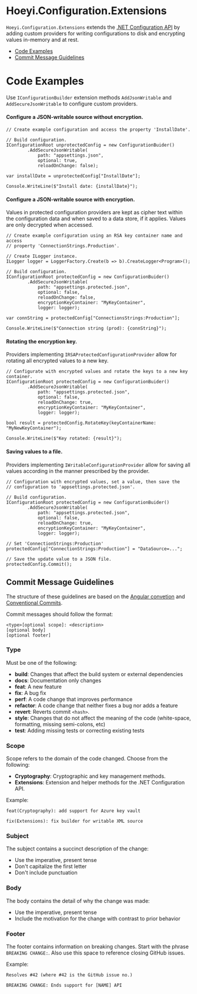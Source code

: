 # Hoeyi.Configuration.Extensions
`Hoeyi.Configuration.Extensions` extends the [.NET Configuration API](https://docs.microsoft.com/en-us/dotnet/core/extensions/configuration) by adding custom providers for writing configurations to disk and encrypting values in-memory and at rest.

* [Code Examples](#code-examples)
* [Commit Message Guidelines](#commit-message-guidelines)

# Code Examples ##
Use `IConfigurationBuilder` extension methods `AddJsonWritable` and `AddSecureJsonWritable` to configure custom providers.

#### Configure a JSON-writable source without encryption.
```CSharp
// Create example configuration and access the property 'InstallDate'.

// Build configuration.
IConfigurationRoot unprotectedConfig = new ConfigurationBuider()
        .AddSecureJsonWritable(
            path: "appsettings.json",
            optional: true,
            reloadOnChange: false);

var installDate = unprotectedConfig["InstallDate"];

Console.WriteLine($"Install date: {installDate}");
```
####

#### Configure a JSON-writable source with encryption. 
Values in protected configuration providers are kept as cipher text within the configuration data and when saved to a data store, if it applies. Values are only decrypted when accessed.

```CSharp
// Create example configuration using an RSA key container name and access 
// property 'ConnectionStrings.Production'.

// Create ILogger instance.
ILogger logger = LoggerFactory.Create(b => b).CreateLogger<Program>();

// Build configuration.
IConfigurationRoot protectedConfig = new ConfigurationBuider()
        .AddSecureJsonWritable(
            path: "appsettings.protected.json",
            optional: false,
            reloadOnChange: false,
            encryptionKeyContainer: "MyKeyContainer",
            logger: logger); 

var connString = protectedConfig["ConnectionsStrings:Production"];

Console.WriteLine($"Connection string (prod): {connString}");
```
####

#### Rotating the encryption key.
Providers implementing `IRSAProtectedConfigurationProvider` allow for rotating all encrypted values to a new key.

```CSharp
// Configurate with encrypted values and rotate the keys to a new key container.
IConfigurationRoot protectedConfig = new ConfigurationBuider()
        .AddSecureJsonWritable(
            path: "appsettings.protected.json",
            optional: false,
            reloadOnChange: true,
            encryptionKeyContainer: "MyKeyContainer",
            logger: logger); 

bool result = protectedConfig.RotateKey(keyContainerName: "MyNewKeyContainer");

Console.WriteLine($"Key rotated: {result}");
```
####

#### Saving values to a file.
Providers implementing `IWritableConfigurationProvider` allow for saving all values according in the manner prescribed by the provider.

```CSharp
// Configuration with encrypted values, set a value, then save the 
// configuration to 'appsettings.protected.json'.

// Build configuration.
IConfigurationRoot protectedConfig = new ConfigurationBuider()
        .AddSecureJsonWritable(
            path: "appsettings.protected.json",
            optional: false,
            reloadOnChange: true,
            encryptionKeyContainer: "MyKeyContainer",
            logger: logger);

// Set 'ConnectionStrings:Production'
protectedConfig["ConnectionStrings:Production"] = "DataSource=...";

// Save the update value to a JSON file.
protectedConfig.Commit();
```
####

## Commit Message Guidelines ##

The structure of these guidelines are based on the [Angular convetion](
https://github.com/angular/angular/blob/22b96b9/CONTRIBUTING.md#commit) and 
[Conventional Commits](https://www.conventionalcommits.org/en/v1.0.0-beta.2/).

Commit messages should follow the format:
```
<type>[optional scope]: <description>
[optional body]
[optional footer]
```

### Type ###
Must be one of the following:

* **build**: Changes that affect the build system or external dependencies
* **docs**: Documentation only changes
* **feat**: A new feature
* **fix**: A bug fix
* **perf**: A code change that improves performance
* **refactor**: A code change that neither fixes a bug nor adds a feature
* **revert**: Reverts commit `<hash>`.
* **style**: Changes that do not affect the meaning of the code 
(white-space, formatting, missing semi-colons, etc)
* **test**: Adding missing tests or correcting existing tests

### Scope ###
Scope refers to the domain of the code changed. Choose from the following:
* **Cryptography**: Cryptographic and key management methods.
* **Extensions**: Extension and helper methods for the .NET Configuration API.

Example: 
```
feat(Cryptography): add support for Azure key vault

fix(Extensions): fix builder for writable XML source
```

### Subject ###
The subject contains a succinct description of the change:

* Use the imperative, present tense
* Don't capitalize the first letter
* Don't include punctuation

### Body ###
The body contains the detail of why the change was made:
* Use the imperative, present tense
* Include the motivation for the change with contrast to prior behavior

### Footer ###
The footer contains information on breaking changes. Start with the phrase 
`BREAKING CHANGE:`. Also use this space to reference closing GitHub issues. 

Example:
```
Resolves #42 (where #42 is the GitHub issue no.)

BREAKING CHANGE: Ends support for [NAME] API
```
